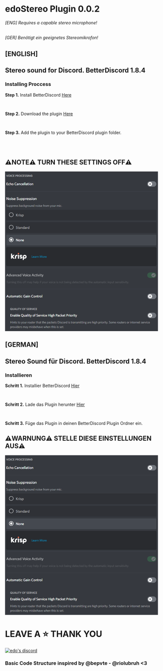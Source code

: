 # edoStereo Plugin 0.0.2
###### [ENG] Requires a capable stereo microphone! 
###### [GER] Benötigt ein geeignetes Stereomikrofon!
## [ENGLISH]

## Stereo sound for Discord. BetterDiscord 1.8.4

### Installing Proccess

**Step 1.** Install BetterDiscord [Here](https://betterdiscord.app/)

<br>

**Step 2.** Download the plugin [Here](https://downgit.github.io/#/home?url=https://github.com/edoderg/edoStereo)

<br>

**Step 3.** Add the plugin to your BetterDiscord plugin folder.

<br>
<br>

## ⚠️NOTE⚠️ TURN THESE SETTINGS OFF⚠️

![Screenshot](note.png)

## [GERMAN]

## Stereo Sound für Discord. BetterDiscord 1.8.4

### Installieren

**Schritt 1.** Installier BetterDiscord [Hier](https://betterdiscord.app/)

<br>

**Schritt 2.** Lade das Plugin herunter [Hier](https://downgit.github.io/#/home?url=https://github.com/edoderg/edoStereo)

<br>

**Schritt 3.** Füge das Plugin in deinen BetterDiscord Plugin Ordner ein.

## ⚠️WARNUNG⚠️ STELLE DIESE EINSTELLUNGEN AUS⚠️

![Screenshot](note.png)

# LEAVE A ⭐ THANK YOU

<p align="left">
    <a href="https://discord.com/users/269831113919299584">
        <img title="edo's Discord" alt="edo's discord" src="https://discord.c99.nl/widget/theme-4/269831113919299584.png"/>
    </a>
</p> 

### Basic Code Structure inspired by @bepvte - @riolubruh <3
